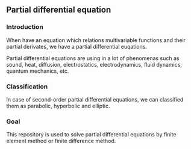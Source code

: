 ## Partial differential equation

### Introduction

When have an equation which relations multivariable functions and their partial
derivates, we have a partial differential euqations.

Partial differential equations are using in a lot of phenomenas such as sound,
heat, diffusion, electrostatics, electrodynamics, fluid dynamics,
quantum mechanics, etc.

### Classification

In case of second-order partial differential equations, we can classified them
as parabolic, hyperbolic and elliptic.


### Goal

This repository is used to solve partial differential equations by finite
element method or finite difference method.